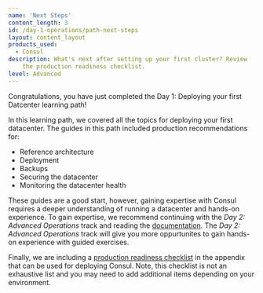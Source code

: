 ```yaml
--- 
name: 'Next Steps' 
content_length: 3 
id: /day-1-operations/path-next-steps
layout: content_layout 
products_used:
  - Consul 
description: What's next after setting up your first cluster? Review
    the production readiness checklist.  
level: Advanced 
---
```


Congratulations, you have just completed the Day 1: Deploying your first
Datcenter learning path!

In this learning path, we covered all the topics for deploying your first
datacenter. The guides in this path included production recommendations for:

- Reference architecture
- Deployment
- Backups
- Securing the datacenter
- Monitoring the datacenter health

These guides are a good start, however, gaining expertise with Consul requires a
deeper understanding of running a datacenter and hands-on experience. To gain
expertise, we recommend continuing with the _Day 2: Advanced Operations_ track
and reading the [documentation](https://consul.io/docs). The _Day 2: Advanced
Operations_ track will give you more oppurtunites to gain hands-on experience
with guided exercises.

Finally, we are including a [production readiness
checklist](/consul/advanced/day-1-operations/production-checklist) in the
appendix that can be used for deploying Consul. Note, this checklist is not an
exhaustive list and you may need to add additional items depending on your
environment.
